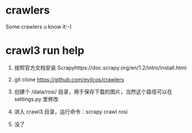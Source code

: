 # crawlers
Some crawlers u know it:-)

# crawl3 run help

1. 按照官方文档安装 Scrapyhttps://doc.scrapy.org/en/1.2/intro/install.html

2. git clone https://github.com/evilcos/crawlers

3. 创建个 /data/rosi/ 目录，用于保存下载的图片，当然这个路径可以在 settings.py 里修改

4. 进入 crawl3 目录，运行命令：scrapy crawl rosi

5. 没了